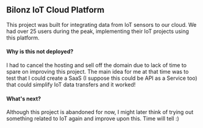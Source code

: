 ## Bilonz IoT Cloud Platform

This project was built for integrating data from IoT sensors to our cloud. We had over 25 users during the peak, implementing their IoT projects using this platform.

#### Why is this not deployed?
I had to cancel the hosting and sell off the domain due to lack of time to spare on improving this project. The main idea for me at that time was to test that I could create a SaaS (I suppose this could be API as a Service too) that could simplify IoT data transfers and it worked!

#### What's next?
Although this project is abandoned for now, I might later think of trying out something related to IoT again and improve upon this. Time will tell :)

